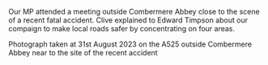 <!--
.. title: Safer Roads
.. slug: 2023-09-07-saferroads
.. date: 2023-09-07 02:49:30 UTC
.. tags: parishcouncil
.. category:
.. link:
.. description:
.. type: text
-->

Our MP attended a meeting outside Combermere Abbey close to the scene of a recent fatal accident. Clive explained to Edward Timpson about our compaign to make local roads safer by concentrating on four areas.

Photograph taken at 31st August 2023 on the A525 outside Combermere Abbey near to the site of the recent accident
